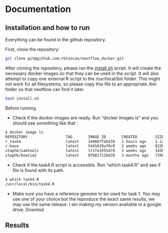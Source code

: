# Documentation


## Installation and how to run

Everything can be found in the github repository.

First, clone the repository:
```bash
git clone git@github.com:rbtoscan/nextflow_docker.git
```

After cloning the repository, please run the [install.sh](http://install.sh) script. It will create the necessary docker images so that they can be used in the script. It will also attempt to copy one external R script to the /usr/local/bin folder. This might not work for all filesystems, so please copy this file to an appropriate /bin folder so that nextflow can find it later. 
```bash
bash install.sh
```


Before running

- Check if the docker images are ready. Run “docker images ls” and you should see something like that :
    
```bash
$ docker image ls
REPOSITORY                 TAG       IMAGE ID       CREATED        SIZE
r_task4                    latest    349887f4b439   2 hours ago    1.12GB
r-base                     latest    5441619af0c0   2 weeks ago    822MB
staphb/samtools            latest    1f1fe155547d   5 weeks ago    145MB
staphb/bowtie2             latest    9fb017126d39   3 months ago   734MB
```
    
- Check if the task4.R script is accessible. Run  “which task4.R” and see if file is found with its path.
    
```bash
$ which task4.R
/usr/local/bin/task4.R    
```
    
- Make sure you have a reference genome to be used for task 1.  You may use one of your choice but the reproduce the exact same results, we may use the same release. I am making my version available in a google drive. Downlod

## Results
